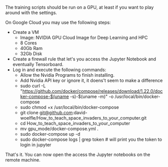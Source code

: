 The training scripts should be run on a GPU, at least if you want to play around with the settings.

On Google Cloud you may use the following steps:
* Create a VM
  * Image: NVIDIA GPU Cloud Image for Deep Learning and HPC
  * 8 Cores
  * 40Gb Ram
  * 32Gb Disk
* Create a firewall rule that let's you access the Jupyter Notebook and eventually Tensorboard.
* Log in and execute the following commands:
  * Allow the Nvidia Programs to finish installing.
  * Add Nvidia API key or ignore it, it doens't seem to make a difference
  * sudo curl -L "https://github.com/docker/compose/releases/download/1.22.0/docker-compose-$(uname -s)-$(uname -m)" -o /usr/local/bin/docker-compose
  * sudo chmod +x /usr/local/bin/docker-compose
  * git clone git@github.com:david-woelfle/How_to_teach_space_invaders_to_your_computer.git
  * cd How_to_teach_space_invaders_to_your_computer
  * mv gpu_mode/docker-compose.yml .
  * sudo docker-compose up -d
  * sudo docker-compose logs | grep token   # will print you the token to login in jupyter

That's it. You can now open the access the Jupyter notebooks on the remote machine.
 

